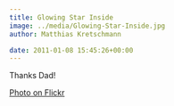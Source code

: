 ```yaml
---
title: Glowing Star Inside
image: ../media/Glowing-Star-Inside.jpg
author: Matthias Kretschmann

date: 2011-01-08 15:45:26+00:00
---
```


Thanks Dad!

[Photo on Flickr](http://www.flickr.com/photos/krema/5364875973)
